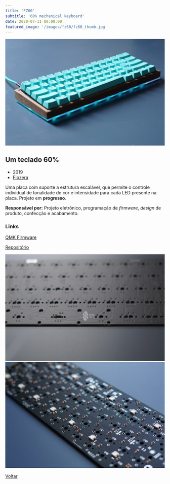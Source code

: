 ```yaml
---
title: 'FZ60'
subtitle: '60% mechanical keyboard'
date: 2020-07-11 00:00:00
featured_image: '/images/fz60/fz60_thumb.jpg'
---
```


![](/images/fz60/fz60_04.jpg)

## Um teclado 60%

* 2019
* [Fiozera](https://fiozera.com.br/)

Uma placa com suporte a estrutura escalável, que permite o controle individual de tonalidade de cor e intensidade para cada LED presente na placa. Projeto em **progresso**.

**Responsável por:** Projeto eletrônico, programação de *firmware*, *design* de produto, confecção e acabamento.

### Links

[QMK Firmware](https://qmk.fm/)

[Repositório](https://github.com/andrebla/fz60)

<div class="gallery" data-columns="2">
	<img src="/images/fz60/fz60_02.jpg">
	<img src="/images/fz60/fz60_03.jpg">
</div>

<a href='/' class="button button--large">Voltar</a>
